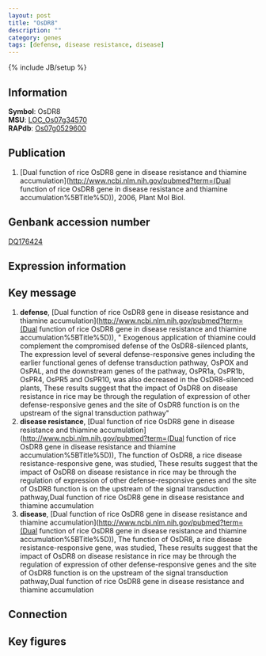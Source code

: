 ```yaml
---
layout: post
title: "OsDR8"
description: ""
category: genes
tags: [defense, disease resistance, disease]
---
```

{% include JB/setup %}

## Information
__Symbol__: OsDR8  
__MSU__: [LOC_Os07g34570](http://rice.plantbiology.msu.edu/cgi-bin/ORF_infopage.cgi?orf=LOC_Os07g34570)  
__RAPdb__: [Os07g0529600](http://rapdb.dna.affrc.go.jp/viewer/gbrowse_details/irgsp1?name=Os07g0529600)  

## Publication
1. [Dual function of rice OsDR8 gene in disease resistance and thiamine accumulation](http://www.ncbi.nlm.nih.gov/pubmed?term=(Dual function of rice OsDR8 gene in disease resistance and thiamine accumulation%5BTitle%5D)), 2006, Plant Mol Biol.

## Genbank accession number
[DQ176424](http://www.ncbi.nlm.nih.gov/nuccore/DQ176424)

## Expression information

## Key message
1. __defense__, [Dual function of rice OsDR8 gene in disease resistance and thiamine accumulation](http://www.ncbi.nlm.nih.gov/pubmed?term=(Dual function of rice OsDR8 gene in disease resistance and thiamine accumulation%5BTitle%5D)), " Exogenous application of thiamine could complement the compromised defense of the OsDR8-silenced plants, The expression level of several defense-responsive genes including the earlier functional genes of defense transduction pathway, OsPOX and OsPAL, and the downstream genes of the pathway, OsPR1a, OsPR1b, OsPR4, OsPR5 and OsPR10, was also decreased in the OsDR8-silenced plants, These results suggest that the impact of OsDR8 on disease resistance in rice may be through the regulation of expression of other defense-responsive genes and the site of OsDR8 function is on the upstream of the signal transduction pathway"
2. __disease resistance__, [Dual function of rice OsDR8 gene in disease resistance and thiamine accumulation](http://www.ncbi.nlm.nih.gov/pubmed?term=(Dual function of rice OsDR8 gene in disease resistance and thiamine accumulation%5BTitle%5D)), The function of OsDR8, a rice disease resistance-responsive gene, was studied, These results suggest that the impact of OsDR8 on disease resistance in rice may be through the regulation of expression of other defense-responsive genes and the site of OsDR8 function is on the upstream of the signal transduction pathway,Dual function of rice OsDR8 gene in disease resistance and thiamine accumulation
3. __disease__, [Dual function of rice OsDR8 gene in disease resistance and thiamine accumulation](http://www.ncbi.nlm.nih.gov/pubmed?term=(Dual function of rice OsDR8 gene in disease resistance and thiamine accumulation%5BTitle%5D)), The function of OsDR8, a rice disease resistance-responsive gene, was studied, These results suggest that the impact of OsDR8 on disease resistance in rice may be through the regulation of expression of other defense-responsive genes and the site of OsDR8 function is on the upstream of the signal transduction pathway,Dual function of rice OsDR8 gene in disease resistance and thiamine accumulation

## Connection

## Key figures


